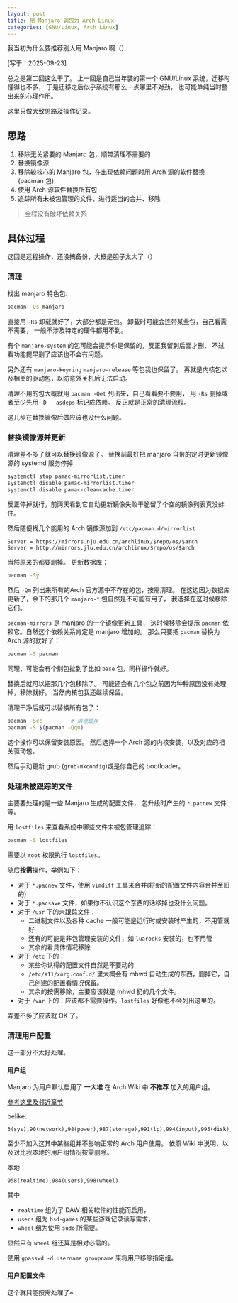 ```yaml
---
layout: post
title: 把 Manjaro 调包为 Arch Linux
categories: [GNU/Linux, Arch Linux]
---
```


我当初为什么要推荐别人用 Manjaro 啊（）

[写于：2025-09-23]

总之是第二回这么干了。
上一回是自己当年装的第一个 GNU/Linux 系统，迁移时懂得也不多，
于是迁移之后似乎系统有那么一点哪里不对劲，
也可能单纯当时整出来的心理作用。

这里只做大致思路及操作记录。

## 思路

1. 移除无关紧要的 Manjaro 包，顺带清理不需要的
2. 替换镜像源
3. 移除较核心的 Manjaro 包，在出现依赖问题时用 Arch 源的软件替换 (pacman 包)
4. 使用 Arch 源软件替换所有包
5. 追踪所有未被包管理的文件，进行适当的合并、移除

> 全程没有破坏依赖关系

## 具体过程

这回是远程操作，还没搞备份，大概是胆子太大了（）

### 清理

找出 manjaro 特色包:
```bash
pacman -Qs manjaro
```

直接用 `-Rs` 卸载就好了，大部分都是元包。
卸载时可能会连带某些包，自己看需不需要，
一般不涉及特定的硬件都用不到。

有个 `manjaro-system` 的包可能会提示你是保留的，反正我留到后面才删，
不过看功能提早删了应该也不会有问题。

另外还有 `manjaro-keyring` `manjaro-release` 等包我也保留了。
再就是内核包以及相关的驱动包，以防意外关机后无法启动。

清理不用的包大概就用 `pacman -Qet` 列出来，自己看看要不要用，
用 `-Rs` 删掉或者至少先用 `-D --asdeps` 标记成依赖。
反正就是正常的清理流程。

这几步在替换镜像后做应该也没什么问题。

### 替换镜像源并更新

清理差不多了就可以替换镜像源了。
替换前最好把 manjaro 自带的定时更新镜像源的 systemd 服务停掉

```bash
systemctl stop pamac-mirrorlist.timer
systemctl disable pamac-mirrorlist.timer
systemctl disable pamac-cleancache.timer
```

反正停掉就行，前两天看到它自动更新镜像失败干脆留了个空的镜像列表真没蚌住。

然后随便找几个能用的 Arch 镜像源加到 `/etc/pacman.d/mirrorlist`

```
Server = https://mirrors.nju.edu.cn/archlinux/$repo/os/$arch
Server = http://mirrors.jlu.edu.cn/archlinux/$repo/os/$arch
```

当然原来的都要删掉。
更新数据库：
```bash
pacman -Sy
```

然后 `-Qm` 列出来所有的Arch 官方源中不存在的包，按需清理。
在这边因为数据库更新了，余下的那几个 `manjaro-*` 包自然是不可能有用了，
我选择在这时候移除它们。

`pacman-mirrors` 是 manjaro 的一个镜像更新工具，
这时候移除会提示 `pacman` 依赖它。自然这个依赖关系肯定是 manjaro 增加的。
那么只要把 `pacman` 替换为 Arch 源的就好了：
```bash
pacman -S pacman
```
同理，可能会有个别包扯到了比如 `base` 包，同样操作就好。

替换后就可以把那几个包移除了。
可能还会有几个包之前因为种种原因没有处理掉，移除就好。
当然内核包我还继续保留。

清理干净后就可以替换所有包了：
```bash
pacman -Scc         # 清理缓存
pacman -S $(pacman -Qqn)
```

这个操作可以保留安装原因。
然后选择一个 Arch 源的内核安装，以及对应的相关驱动包。

然后手动更新 grub (`grub-mkconfig`)或是你自己的 bootloader。

### 处理未被跟踪的文件

主要要处理的是一些 Manjaro 生成的配置文件，
包升级时产生的 `*.pacnew` 文件等。

用 `lostfiles` 来查看系统中哪些文件未被包管理追踪：
```bash
pacman -S lostfiles
```

需要以 `root` 权限执行 `lostfiles`。

随后**按需**操作，举例如下：
- 对于 `*.pacnew` 文件，使用 `vimdiff` 工具来合并(将新的配置文件内容合并至旧的)
- 对于 `*.pacsave` 文件，如果你不认识这个东西的话移掉也没什么问题。
- 对于 `/usr` 下的未跟踪文件：
    - 二进制文件以及各种 cache 一般可能是运行时或安装时产生的，不用管就好
    - 还有的可能是非包管理安装的文件，如 `luarocks` 安装的，也不用管
    - 其余的看具体情况移除
- 对于 `/etc` 下的：
    - 某些你认得的配置文件自然是不要动的
    -  `/etc/X11/xorg.conf.d/` 里大概会有 mhwd 自动生成的东西，删掉它，自己创建的配置看情况保留。
    - 其余的按需移除，主要应该就是 mhwd 扔的几个文件。
- 对于 `/var` 下的：应该都不需要操作。`lostfiles` 好像也不会列出这里的。

弄差不多了应该就 OK 了。


### 清理用户配置

这一部分不太好处理。

#### 用户组

Manjaro 为用户默认启用了 **一大堆** 在 Arch Wiki 中 **不推荐** 加入的用户组。

[参考这里及邻近章节](https://wiki.archlinuxcn.org/wiki/%E7%94%A8%E6%88%B7%E5%92%8C%E7%94%A8%E6%88%B7%E7%BB%84#systemd_%E4%B9%8B%E5%89%8D%E7%9A%84%E7%BE%A4%E7%BB%84)

belike:
```
3(sys),90(network),98(power),987(storage),991(lp),994(input),995(disk),996(audio),998(wheel)
```

至少不加入这其中某些组并不影响正常的 Arch 用户使用。
依照 Wiki 中说明，以及对比我本地的用户组情况按需删除。

本地：
```
958(realtime),984(users),998(wheel)
```
其中 
- `realtime` 组为了 DAW 相关软件的性能而启用，
- `users` 组为 `bsd-games` 的某些游戏记录读写需求，
- `wheel` 组为使用 `sudo` 所需要。

显然只有 `wheel` 组还算是相对必需的。

使用 `gpasswd -d username groupname` 来将用户移除指定组。

#### 用户配置文件

这个就只能按需处理了~

